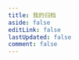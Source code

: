 ```yaml
---
title: 我的归档
aside: false
editLink: false
lastUpdated: false
comment: false
---
```


<ClientOnly>
	<Archive />
</ClientOnly>
